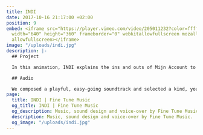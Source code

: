 ```yaml
---
title: INDI
date: 2017-10-16 21:17:00 +02:00
position: 9
embed: <iframe src="https://player.vimeo.com/video/205011232?color=ffffff&title=0&byline=0&portrait=0"
  width="640" height="360" frameborder="0" webkitallowfullscreen mozallowfullscreen
  allowfullscreen></iframe>
image: "/uploads/indi.jpg"
description: |-
  ## Project

  In this animation, INDI explains the ins and outs of Mijn Account to its clients.

  ## Audio

  We composed a playful, easy-going soundtrack and selected a kind, young voice as our voice-over, to underline how customer-friendly this service really is.
page:
  title: INDI | Fine Tune Music
  og_title: INDI | Fine Tune Music
  og_description: Music, sound design and voice-over by Fine Tune Music.
  description: Music, sound design and voice-over by Fine Tune Music.
  og_image: "/uploads/indi.jpg"
---
```


